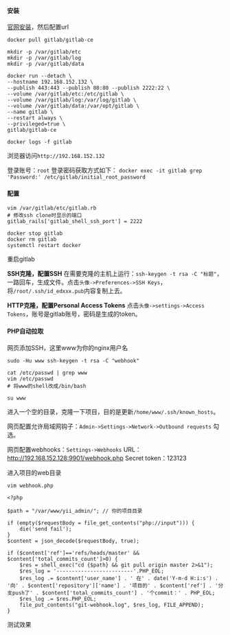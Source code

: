 #### 安装
[官网安装](https://about.gitlab.com/install/?version=ce#centos-7)，然后配置url
```
docker pull gitlab/gitlab-ce

mkdir -p /var/gitlab/etc
mkdir -p /var/gitlab/log
mkdir -p /var/gitlab/data

docker run --detach \
--hostname 192.168.152.132 \
--publish 443:443 --publish 80:80 --publish 2222:22 \
--volume /var/gitlab/etc:/etc/gitlab \
--volume /var/gitlab/log:/var/log/gitlab \
--volume /var/gitlab/data:/var/opt/gitlab \
--name gitlab \
--restart always \
--privileged=true \
gitlab/gitlab-ce

docker logs -f gitlab
```
浏览器访问`http://192.168.152.132`

登录账号：`root`
登录密码获取方式如下：
`docker exec -it gitlab grep 'Password:' /etc/gitlab/initial_root_password`

#### 配置
```
vim /var/gitlab/etc/gitlab.rb
# 修改ssh clone时显示的端口
gitlab_rails['gitlab_shell_ssh_port'] = 2222

docker stop gitlab
docker rm gitlab
systemctl restart docker
```
重启gitlab

**SSH克隆，配置SSH**
在需要克隆的主机上运行：`ssh-keygen -t rsa -C "标题"`，一路回车，生成文件。点击`头像->Preferences->SSH Keys`，将`/root/.ssh/id_edxxx.pub`内容复制上去。

**HTTP克隆，配置Personal Access Tokens**
点击`头像->settings->Access Tokens`，账号是gitlab账号，密码是生成的token。

#### PHP自动拉取
网页添加SSH，这里www为你的nginx用户名
```
sudo -Hu www ssh-keygen -t rsa -C "webhook"
```
```
cat /etc/passwd | grep www
vim /etc/passwd
# 将www的shell改成/bin/bash

su www
```
进入一个空的目录，克隆一下项目，目的是更新`/home/www/.ssh/known_hosts`。

网页配置允许局域网钩子：`Admin->Settings->Network->Outbound requests` 勾选。

网页配置webhooks：`Settings->Webhooks`
URL：http://192.168.152.128:9901/webhook.php
Secret token：123123

进入项目的web目录
```
vim webhook.php

<?php

$path = "/var/www/yii_admin/"; // 你的项目目录

if (empty($requestBody = file_get_contents("php://input"))) {
    die('send fail');
}
$content = json_decode($requestBody, true);

if ($content['ref']=='refs/heads/master' && $content['total_commits_count']>0) {
    $res = shell_exec("cd {$path} && git pull origin master 2>&1");
    $res_log = '-------------------------'.PHP_EOL;    
    $res_log .= $content['user_name'] . ' 在' . date('Y-m-d H:i:s') . '向' . $content['repository']['name'] . '项目的' . $content['ref'] . '分支push了' . $content['total_commits_count'] . '个commit：' . PHP_EOL;
    $res_log .= $res.PHP_EOL;   
    file_put_contents("git-webhook.log", $res_log, FILE_APPEND);
}
```
测试效果

